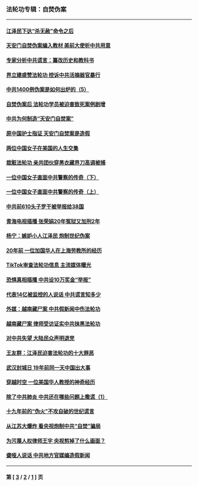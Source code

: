 ### 法轮功专辑：自焚伪案
---
#### [江泽民下达“杀无赦”命令之后](../../pages/nf5562/n13878084.md?06070430) 
#### [天安门自焚伪案编入教材 美前大使析中共用意](../../pages/nf5562/n13791932.md?06070430) 
#### [专家分析中共谎言：纂改历史和教科书](../../pages/nf5562/n13781542.md?06070430) 
#### [界立建盛赞法轮功 控诉中共活摘器官暴行](../../pages/nf5562/n13781971.md?06070430) 
#### [中共1400例伪案是如何出炉的（5）](../../pages/nf5562/n13226831.md?06070430) 
#### [自焚伪案后 法轮功学员被迫害致死案例剧增](../../pages/nf5562/n13190600.md?06070430) 
#### [中共为何制造“天安门自焚案”](../../pages/nf5562/n13183270.md?06070430) 
#### [原中国护士指证 天安门自焚案是造假](../../pages/nf5562/n13172289.md?06070430) 
#### [两位中国女子在美国的人生交集](../../pages/nf5562/n13156138.md?06070430) 
#### [栽赃法轮功 亲共团伙穿黑衣藏界刀高调被捕](../../pages/nf5562/n13073780.md?06070430) 
#### [一位中国女子直面中共警察的传奇（下）](../../pages/nf5562/n12989706.md?06070430) 
#### [一位中国女子直面中共警察的传奇（上）](../../pages/nf5562/n12985072.md?06070430) 
#### [中共前610头子罗干被举报给38国](../../pages/nf5562/n12975419.md?06070430) 
#### [青海电视插播 张荣娟20年冤狱又加刑2年](../../pages/nf5562/n12738166.md?06070430) 
#### [杨宁：嫉妒小人江泽民 炮制世纪伪案](../../pages/nf5562/n12724108.md?06070430) 
#### [20年前 一位加国华人在上海劳教所的经历](../../pages/nf5562/n12707932.md?06070430) 
#### [TikTok审查法轮功信息 主流媒体曝光](../../pages/nf5562/n12362336.md?06070430) 
#### [恐惧真相插播 中共设10万奖金“举报”](../../pages/nf5562/n12306396.md?06070430) 
#### [代表14亿被监控的人说话 中共谎言知多少](../../pages/nf5562/n12297484.md?06070430) 
#### [外媒：越南藏尸案 中共假新闻中伤法轮功](../../pages/nf5562/n12264411.md?06070430) 
#### [越南藏尸案 律师受访证实中共抹黑法轮功](../../pages/nf5562/n12261878.md?06070430) 
#### [对中共失望 大陆民众声明退党](../../pages/nf5562/n12187315.md?06070430) 
#### [王友群：江泽民迫害法轮功的十大罪恶](../../pages/nf5562/n12169074.md?06070430) 
#### [武汉封城日 19年前同一天中国出大事](../../pages/nf5562/n12150901.md?06070430) 
#### [穿越时空  一位美国华人教授的神奇经历](../../pages/nf5562/n12097460.md?06070430) 
#### [除了中共肺炎 中共还在哪些问题上撒谎（1）](../../pages/nf5562/n11955770.md?06070430) 
#### [十九年前的“伪火”不攻自破的世纪谎言](../../pages/nf5562/n11813238.md?06070430) 
#### [从江苏大爆炸 看央视炮制中共“自焚”骗局](../../pages/nf5562/n11140275.md?06070430) 
#### [为污蔑人权律师王宇 央视剪掉了什么画面？](../../pages/nf5562/n11130142.md?06070430) 
#### [聋哑人说话 中共地方官媒编造假新闻](../../pages/nf5562/n11006067.md?06070430) 

---
#### 第 [ [3](./3.md?06070430) / [2](./2.md?06070430) / [1](./1.md?06070430) ] 页

